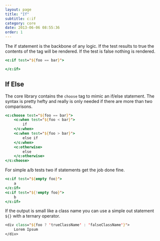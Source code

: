 ```yaml
---
layout: page
title: "If"
subtitle: c:if
category: core
date: 2013-06-06 08:55:36
order: 1
---
```


The if statement is the backbone of any logic. If the test results to true the contents of the tag will be rendered. If the test is false nothing is rendered.

```jsp
<c:if test="${foo == bar}">

</c:if>
```

## If Else

The core library contains the `choose` tag to mimic an if/else statement.
The syntax is pretty hefty and really is only needed if there are more than two comparisons.


```jsp
<c:choose test="${foo == bar}">
	<c:when test="${foo < bar}">
		if
	</c:when>
	<c:when test="${foo > bar}">
		else if
	</c:when>
	<c:otherwise>
		else
	</c:otherwise>
</c:choose>
```

For simple a/b tests two if statements get the job done fine.

```jsp
<c:if test="${empty foo}">
	a
</c:if>
<c:if test="${!empty foo}">
	b
</c:if>
```

If the output is small like a class name you can use a simple out statement `${}` with a ternary operator.

```jsp
<div class="${foo ? 'trueClassName' : 'falseClassName'}">
	Lorem Ipsum
</div>
```
